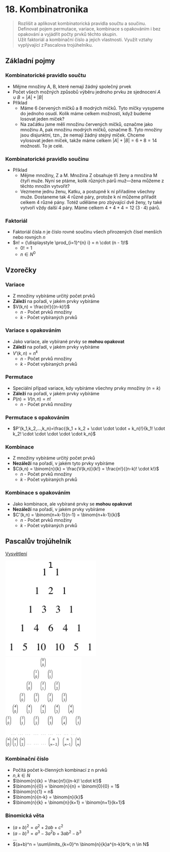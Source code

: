 # 18. Kombinatronika

> Rozlišit a aplikovat kombinatorická pravidla součtu a součinu. \
> Definovat pojem permutace, variace, kombinace s opakováním i bez opakování a vyjádřit počty prvků těchto skupin. \
> Užit faktoriál a kombinační číslo a jejich vlastnosti. Využít vztahy vyplývající z Pascalova trojúhelníku.

## Základní pojmy

### Kombinatorické pravidlo součtu

- Mějme množiny A, B, které nemají žádný společný prvek
- Počet všech možných způsobů výběru jednoho prvku ze sjednocení $A ∪ B = |A| + |B|$
- Příklad
  - Máme 6 červených míčků a 8 modrých míčků. Tyto míčky vysypeme do jednoho osudí. Kolik máme celkem možností, když budeme losovat jeden míček?
  - Na začátku jsme měli množinu červených míčků, označme jako množinu A, pak množinu modrých míčků, označme B. Tyto množiny jsou disjunktní, tzn., že nemají žádný stejný míček. Chceme vylosovat jeden míček, takže máme celkem $|A| + |B| = 6 + 8 = 14$ možností. To je celé.

### Kombinatorické pravidlo součinu

- Příklad
  - Mějme množiny, Z a M. Množina Z obsahuje tři ženy a množina M čtyři muže. Nyní se ptáme, kolik různých párů muž—žena můžeme z těchto množin vytvořit?
  - Vezmeme jednu ženu, Katku, a postupně k ní přiřadíme všechny muže. Dostaneme tak 4 různé páry, protože k ní můžeme přiřadit celkem 4 různé pány. Totéž uděláme pro zbývající dvě ženy, ty také vytvoří vždy další 4 páry. Máme celkem $4 + 4 + 4 = 12 \ (3 \cdot 4)$ párů.

### Faktoriál

- Faktoriál čísla $n$ je číslo rovné součinu všech přirozených čísel menších nebo rovných $n$
- $n! = {\displaystyle \prod_{i=1}^{n} i} = n \cdot (n - 1)!$
  - $0! = 1$
  - $n \in N^0$

## Vzorečky

### Variace

- Z množiny vybíráme určitý počet prvků
- **Záleží** na pořadí, v jakém prvky vybíráme
- $V(k,n) = \frac{n!}{(n-k)!}$
  - $n$ - Počet prvků množiny
  - $k$ - Počet vybíraných prvků

### Variace s opakováním

- Jako variace, ale vybírané prvky se **mohou opakovat**
- **Záleží** na pořadí, v jakém prvky vybíráme
- $V'(k,n) = n^k$
  - $n$ - Počet prvků množiny
  - $k$ - Počet vybíraných prvků

### Permutace

- Speciální případ variace, kdy vybíráme všechny prvky množiny ($n = k$)
- **Záleží** na pořadí, v jakém prvky vybíráme
- $P(n) = V(n,n) = n!$
  - $n$ - Počet prvků množiny

### Permutace s opakováním

- $P'(k_1,k_2,...,k_n)=\frac{(k_1 + k_2 + \cdot \cdot \cdot + k_n)!}{k_1! \cdot k_2! \cdot \cdot \cdot \cdot \cdot k_n}$

### Kombinace

- Z množiny vybíráme určitý počet prvků
- **Nezáleží** na pořadí, v jakém tyto prvky vybíráme
- $C(k,n) = \binom{n}{k} = \frac{V(k,n)}{k!} = \frac{n!}{(n-k)! \cdot k!}$
  - $n$ - Počet prvků množiny
  - $k$ - Počet vybíraných prvků

### Kombinace s opakováním

- Jako kombinace, ale vybírané prvky se **mohou opakovat**
- **Nezáleží** na pořadí, v jakém prvky vybíráme
- $C'(k,n) = \binom{n+k-1}{n-1} = \binom{n+k-1}{k}$
  - $n$ - Počet prvků množiny
  - $k$ - Počet vybíraných prvků

## Pascalův trojúhelník

[Vysvětlení](https://cs.wikipedia.org/wiki/Pascal%C5%AFv_troj%C3%BAheln%C3%ADk)

![Pascalův trojúhelník](./pascaluv_trojuhelnik.png)
![Pascalův trojúhelník](./pascaluv_trojuhelnik_2.png)

### Kombinační číslo

- Počítá počet k-členných kombinací z n prvků
- $n, k \in N$
- $\binom{n}{k} = \frac{n!}{(n-k)! \cdot k!}$
- $\binom{n}{0} = \binom{n}{n} = \binom{0}{0} = 1$
- $\binom{n}{1} = n$
- $\binom{n}{n-k} = \binom{n}{k}$
- $\binom{n}{k} + \binom{n}{k+1} = \binom{n+1}{k+1}$

### Binomická věta

- $(a+b)^2 = a^2 + 2ab + c^2$
- $(a-b)^3 = a^3 - 3a^2b + 3ab^2 - b^3$ \
  $...$
- $(a+b)^n = \sum\limits_{k=0}^n \binom{n}{k}a^{n-k}b^k; n \in N$

